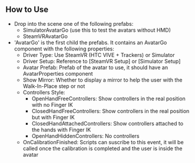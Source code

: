 ## How to Use
- Drop into the scene one of the following prefabs:
  - SimulatorAvatarGo (use this to test the avatars without HMD)
  - SteamVRAvatarGo
- 'AvatarGo' is the first child the prefabs. It contains an AvatarGo component with the following properties:
  - Driver Type: Use SteamVR (HTC VIVE + Trackers) or Simulator
  - Driver Setup: Reference to [SteamVR Setup] or [Simulator Setup]
  - Avatar Prefab: Prefab of the avatar to use, it should have an AvatarProperties component
  - Show Mirror: Whether to display a mirror to help the user with the Walk-In-Place step or not
  - Controllers Style:
    * OpenHandFreeControllers: Show controllers in the real position with no Finger IK
    * ClosedHandFreeControllers: Show controllers in the real position but with Finger IK
    * ClosedHandAttachedControllers: Show controllers attached to the hands with Finger IK
    * OpenHandHiddenControllers: No controllers
  - OnCalibrationFinished: Scripts can suscribe to this event, it will be called once the calibration is completed and the user is inside the avatar
